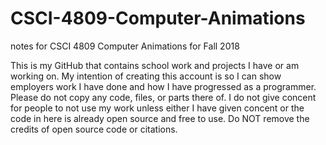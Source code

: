 # CSCI-4809-Computer-Animations

notes for CSCI 4809 Computer Animations for Fall 2018

This is my GitHub that contains school work and projects I have or am working on. My intention of creating this account is so I can show employers work I have done and how I have progressed as a programmer. Please do not copy any code, files, or parts there of. I do not give concent for people to not use my work unless either I have given concent or the code in here is already open source and free to use. Do NOT remove the credits of open source code or citations.
